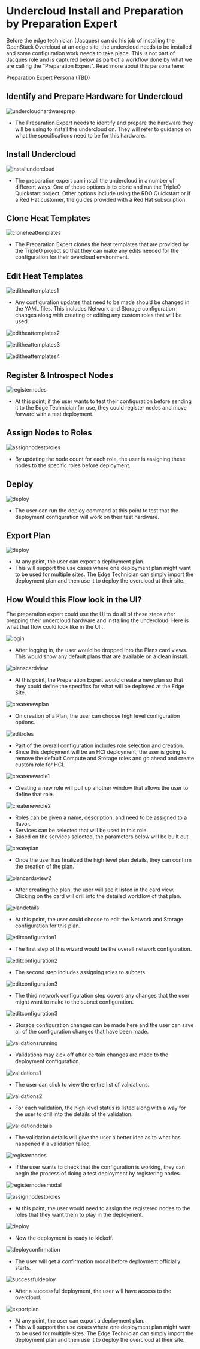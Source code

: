 # Undercloud Install and Preparation by Preparation Expert
Before the edge technician (Jacques) can do his job of installing the OpenStack Overcloud at an edge site, the undercloud needs to be installed and some configuration work needs to take place. This is not part of Jacques role and is captured below as part of a workflow done by what we are calling the "Preparation Expert". Read more about this persona here:

Preparation Expert Persona (TBD)

## Identify and Prepare Hardware for Undercloud
![undercloudhardwareprep](img/2017-7-24-TripleO-UI_13_PrepWork3.png)
- The Preparation Expert needs to identify and prepare the hardware they will be using to install the undercloud on. They will refer to guidance on what the specifications need to be for this hardware.

## Install Undercloud
![installundercloud](img/2017-7-24-TripleO-UI_13_PrepWork4.png)
- The preparation expert can install the undercloud in a number of different ways. One of these options is to clone and run the TripleO Quickstart project. Other options include using the RDO Quickstart or if a Red Hat customer, the guides provided with a Red Hat subscription.

## Clone Heat Templates
![cloneheattemplates](img/2017-7-24-TripleO-UI_13_PrepWork5.png)
- The Preparation Expert clones the heat templates that are provided by the TripleO project so that they can make any edits needed for the configuration for their overcloud environment.

## Edit Heat Templates
![editheattemplates1](img/2017-7-24-TripleO-UI_13_PrepWork6.png)
- Any configuration updates that need to be made should be changed in the YAML files. This includes Network and Storage configuration changes along with creating or editing any custom roles that will be used.

![editheattemplates2](img/2017-7-24-TripleO-UI_13_PrepWork7.png)

![editheattemplates3](img/2017-7-24-TripleO-UI_13_PrepWork8.png)

![editheattemplates4](img/2017-7-24-TripleO-UI_13_PrepWork9.png)

## Register & Introspect Nodes
![registernodes](img/2017-7-24-TripleO-UI_13_PrepWork10.png)
- At this point, if the user wants to test their configuration before sending it to the Edge Technician for use, they could register nodes and move forward with a test deployment.

## Assign Nodes to Roles
![assignnodestoroles](img/2017-7-24-TripleO-UI_13_PrepWork11.png)
- By updating the node count for each role, the user is assigning these nodes to the specific roles before deployment.

## Deploy
![deploy](img/2017-7-24-TripleO-UI_13_PrepWork12.png)
- The user can run the deploy command at this point to test that the deployment configuration will work on their test hardware.

## Export Plan
![deploy](img/2017-7-24-TripleO-UI_13_PrepWork13.png)
- At any point, the user can export a deployment plan.
- This will support the use cases where one deployment plan might want to be used for multiple sites. The Edge Technician can simply import the deployment plan and then use it to deploy the overcloud at their site.

## How Would this Flow look in the UI?

The preparation expert could use the UI to do all of these steps after prepping their undercloud hardware and installing the undercloud. Here is what that flow could look like in the UI...

![login](img/2017-7-24-TripleO-UI_13_PrepWork15.png)
- After logging in, the user would be dropped into the Plans card views. This would show any default plans that are available on a clean install.

![planscardview](img/2017-7-24-TripleO-UI_13_PrepWork16.png)
- At this point, the Preparation Expert would create a new plan so that they could define the specifics for what will be deployed at the Edge Site.

![createnewplan](img/2017-7-24-TripleO-UI_13_PrepWork17.png)
- On creation of a Plan, the user can choose high level configuration options.  

![editroles](img/2017-7-24-TripleO-UI_13_PrepWork18.png)
- Part of the overall configuration includes role selection and creation.
- Since this deployment will be an HCI deployment, the user is going to remove the default Compute and Storage roles and go ahead and create custom role for HCI.

![createnewrole1](img/2017-7-24-TripleO-UI_13_PrepWork19.png)
- Creating a new role will pull up another window that allows the user to define that role.

![createnewrole2](img/2017-7-24-TripleO-UI_13_PrepWork20.png)
- Roles can be given a name, description, and need to be assigned to a flavor.
- Services can be selected that will be used in this role.
- Based on the services selected, the parameters below will be built out.

![createplan](img/2017-7-24-TripleO-UI_13_PrepWork21.png)
- Once the user has finalized the high level plan details, they can confirm the creation of the plan.

![plancardsview2](img/2017-7-24-TripleO-UI_13_PrepWork22.png)
- After creating the plan, the user will see it listed in the card view. Clicking on the card will drill into the detailed workflow of that plan.

![plandetails](img/2017-7-24-TripleO-UI_13_PrepWork23.png)
- At this point, the user could choose to edit the Network and Storage configuration for this plan.

![editconfiguration1](img/2017-7-24-TripleO-UI_13_PrepWork24.png)
- The first step of this wizard would be the overall network configuration.

![editconfiguration2](img/2017-7-24-TripleO-UI_13_PrepWork25.png)
- The second step includes assigning roles to subnets.

![editconfiguration3](img/2017-7-24-TripleO-UI_13_PrepWork26.png)
- The third network configuration step covers any changes that the user might want to make to the subnet configuration.

![editconfiguration3](img/2017-7-24-TripleO-UI_13_PrepWork27.png)
- Storage configuration changes can be made here and the user can save all of the configuration changes that have been made.

![validationsrunning](img/2017-7-24-TripleO-UI_13_PrepWork28.png)
- Validations may kick off after certain changes are made to the deployment configuration.

![validations1](img/2017-7-24-TripleO-UI_13_PrepWork29.png)
- The user can click to view the entire list of validations.

![validations2](img/2017-7-24-TripleO-UI_13_PrepWork30.png)
- For each validation, the high level status is listed along with a way for the user to drill into the details of the validation.

![validationdetails](img/2017-7-24-TripleO-UI_13_PrepWork31.png)
- The validation details will give the user a better idea as to what has happened if a validation failed.

![registernodes](img/2017-7-24-TripleO-UI_13_PrepWork32.png)
- If the user wants to check that the configuration is working, they can begin the process of doing a test deployment by registering nodes.

![registernodesmodal](img/2017-7-24-TripleO-UI_13_PrepWork33.png)

![assignnodestoroles](img/2017-7-24-TripleO-UI_13_PrepWork34.png)
- At this point, the user would need to assign the registered nodes to the roles that they want them to play in the deployment.

![deploy](img/2017-7-24-TripleO-UI_13_PrepWork35.png)
- Now the deployment is ready to kickoff.

![deployconfirmation](img/2017-7-24-TripleO-UI_13_PrepWork36.png)
- The user will get a confirmation modal before deployment officially starts.

![successfuldeploy](img/2017-7-24-TripleO-UI_13_PrepWork37.png)
- After a successful deployment, the user will have access to the overcloud.

![exportplan](img/2017-7-24-TripleO-UI_13_PrepWork38.png)
- At any point, the user can export a deployment plan.
- This will support the use cases where one deployment plan might want to be used for multiple sites. The Edge Technician can simply import the deployment plan and then use it to deploy the overcloud at their site.
